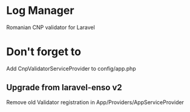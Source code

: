 # Log Manager

Romanian CNP validator for Laravel

# Don't forget to

Add CnpValidatorServiceProvider to config/app.php

## Upgrade from laravel-enso v2

Remove old Validator registration in App/Providers/AppServiceProvider
